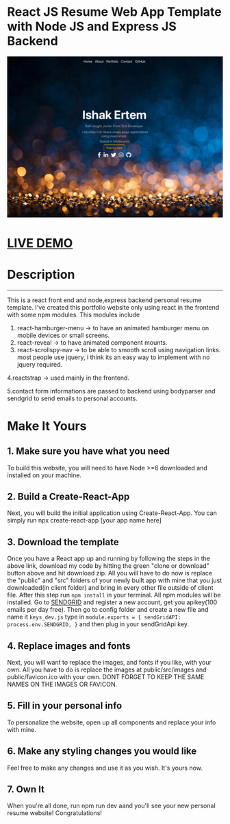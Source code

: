 # React JS Resume Web App Template with Node JS and Express JS Backend
![](/resume.png)

# [LIVE DEMO](https://mern-resume.herokuapp.com/)

# Description
___
This is a react front end and node,express backend personal resume template. I've created this portfolio website only using react in the
frontend with some npm modules. This modules include
 1. react-hamburger-menu -> to have an animated hamburger menu on mobile devices or small screens.
 2. react-reveal -> to have animated component mounts.
 3. react-scrollspy-nav -> to be able to smooth scroll using navigation links. most people use jquery, i think its an easy way to implement with no jquery required.
 
 4.reactstrap -> used mainly in the frontend.
 
 5.contact form informations are passed to backend using bodyparser and sendgrid to send emails to personal accounts.

# Make It Yours

## 1. Make sure you have what you need
To build this website, you will need to have Node >=6 downloaded and installed on your machine.

## 2. Build a Create-React-App
Next, you will build the initial application using Create-React-App. You can simply run npx create-react-app [your app name here]

## 3. Download the template
Once you have a React app up and running by following the steps in the above link, download my code by hitting the green "clone or download" button above and hit download zip. All you will have to do now is replace the "public" and "src" folders of your newly built app with mine that you just downloaded(in client folder) and bring in every other file outside of client file. After this step run ```npm install``` in your terminal. All npm modules will be installed. Go to [SENDGRID](https://sendgrid.com) and register a new account, get you apikey(100 emails per day free). Then go to config folder and create a new file and name it ```keys_dev.js```
type in ```module.exports = {
    sendGridAPI: process.env.SENDGRID,
}``` and then plug in your sendGridApi key.  
 

## 4. Replace images and fonts
Next, you will want to replace the images, and fonts if you like, with your own. All you have to do is replace the images at public/src/images and public/favicon.ico with your own. DONT FORGET TO KEEP THE SAME NAMES ON THE IMAGES OR FAVICON.

## 5. Fill in your personal info
To personalize the website, open up all components and replace your info with mine.

## 6. Make any styling changes you would like
Feel free to make any changes and use it as you wish. It's yours now.

## 7. Own It
When you're all done, run npm run dev aand you'll see your new personal resume website! Congratulations!

